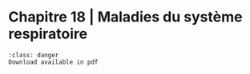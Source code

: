 # Chapitre 18 | Maladies du système respiratoire

```{admonition} Copyright
:class: danger
Download available in pdf
```
